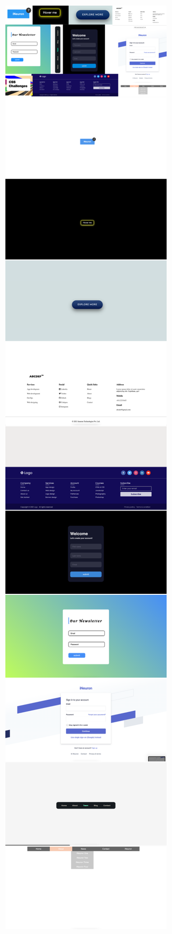 ![](./images/Untitled%20design.png)
![](./images/Button_Challenge_1.png)
![](./images/Button_Challenge_2.png)
![](./images/Button_Challenge_3.png)
![](./images/Footer_Challenge_1.png)
![](./images/Footer_Challenge_2.png)
![](./images/Form_Challenge_1.png)
![](./images/Form_Challenge_3.png)
![](./images/Form_Challenges_2.png)
![](./images/Navbar_challenges_1.png)
![](./images/Navbar_Challenge_2.png)